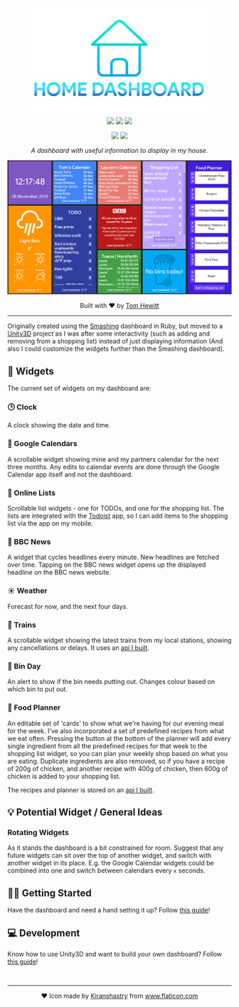 <p align="center"><img src="Github/logo.png" width="400"></p>

<p align="center">
  <img src="https://img.shields.io/badge/Made%20with-Unity-57b9d3.svg?style=flat-square&logo=data%3Aimage%2Fpng%3Bbase64%2CiVBORw0KGgoAAAANSUhEUgAAAA4AAAAOCAMAAAAolt3jAAABklBMVEUIJCYRLjARLzEWICcbIyYcLDQdJS4dKjMdLTQeKTMeKTUeKjMeKzMeKzQeNDceNTkeNzkeODkfIy8fJi8fJjAfMDQgJzEgKDIgKTIgMTUgMjkhJjAhKDMhKTIhKTQhKzYhLDYhLDchLjUhLjYiKTAiLDciLTgjKjIjLTcjLjkkLTgnKDYnKTYnLjb%2F%2F%2F%2F%2F%2F%2F%2F%2F%2F%2F%2F%2F%2F%2F%2F%2F%2F%2F%2F%2F%2F%2F%2F%2F%2F%2F%2F%2F%2F%2F%2F%2F%2F%2F%2F%2F%2F%2F%2F%2F%2F%2F%2F%2F%2F%2F%2F%2F%2F%2F%2F%2F%2F%2F%2F%2F%2F%2F%2F%2F%2F%2F%2F%2F%2F%2F%2F%2F%2F%2F%2F%2F%2F%2F%2F%2F%2F%2F%2F%2F%2F%2F%2F%2F%2F%2F%2F%2F%2F%2F%2F%2F%2F%2F%2F%2F%2F%2F%2F%2F%2F%2F%2F%2F%2F%2F%2F%2F%2F%2F%2F%2F%2F%2F%2F%2F%2F%2F%2F%2F%2F%2F%2F%2F%2F%2F%2F%2F%2F%2F%2F%2F%2F%2F%2F%2F%2F%2F%2F%2F%2F%2F%2F%2F%2F%2F%2F%2F%2F%2F%2F%2F%2F%2F%2F%2F%2F%2F%2F%2F%2F%2F%2F%2F%2F%2F%2F%2F%2F%2F%2F%2F%2F%2F%2F%2F%2F%2F%2F%2F%2F%2F%2F%2F%2F%2F%2F%2F%2F%2F%2F%2F%2F%2F%2F%2F%2F%2F%2F%2F%2F%2F%2F%2F%2F%2F%2F%2F%2F%2F%2F%2F%2F%2F%2F%2F%2F%2F%2F%2F%2F%2F%2F%2F%2F%2F%2F%2F%2F%2F%2F%2F%2F%2F%2F%2F%2F%2F%2F%2F%2F%2F%2F%2F%2F%2F%2F%2F%2F%2F%2F%2F%2F%2F%2F%2F%2F%2F%2F%2F%2F%2F%2F%2F%2F%2F%2F%2F%2F%2F%2F%2F%2F%2F%2F%2F%2F%2F%2F%2F%2F%2F%2F%2F%2F%2F%2F%2F%2F%2F%2F%2F%2F%2F%2F%2F%2F%2F%2F%2F%2F%2F%2F%2F%2F%2F%2F%2F%2F%2F%2F%2F%2F%2F%2F%2F%2F%2F%2F%2F%2F%2F%2F%2F%2F%2F%2F%2F%2F%2F%2F%2F%2F%2F%2F%2F%2F%2F%2F%2F%2F%2F%2F%2F%2F%2F%2F%2F%2F%2F9oVHO%2FAAAAhXRSTlMAAAAAAAAAAAAAAAAAAAAAAAAAAAAAAAAAAAAAAAAAAAAAAAAAAAAAAAAAAAAAAQUGCAkMDhATFBcZGh0hIyYtNT1IS05RVFZXW1xeYWNnbG9wcXN2eHt9goaKkpWXo6usrbCztLW2ubq7vL2%2Bv8HDxsjKzNfY5OXn6%2Bzt8fP09vj5%2FP3%2BxDGH3QAAAMlJREFUeAFjUFTiZ5AWEFQ1dgwvDuIEc8WkHDJrW1tb07nBXHOb%2FPIYz7LWSgsgl8%2B9NclWjz24LrTVmUFR2b0110SE1aYhyqg%2BmkHRozXNkE2LI67KXDy7iMG7uTUnITU5s9WXhSfQi8GvtbUgMz%2BvsNVLSMbfjUHUpzVRX0VXPb7ClCujiEGSyac1xUhY1q4pwqAulkGSkdmnNd5KTiKsJqDVBcTVtLbPL410LW%2BptgRz5dUcixpbW1qzuMFcBW0dDTOnqJIQXgB6SzT11MCPiQAAAABJRU5ErkJggg%3D%3D">  
  <img src="https://img.shields.io/github/v/tag/iamtomhewitt/home-dashboard?color=success&style=flat-square&label=latest%20version">
  <img src="https://img.shields.io/github/last-commit/iamtomhewitt/home-dashboard/master?label=last%20commit%20&style=flat-square">
</p>
<p align="center">
	<img src="https://img.shields.io/github/forks/iamtomhewitt/home-dashboard?style=social"/>
	<img src="https://img.shields.io/github/stars/iamtomhewitt/home-dashboard?style=social"/>
</p>
<p align="center"><i>A dashboard with useful information to display in my house.</i></p>
<p align="center"><img src="Github/demo.png" width="600"></p>
<p align="center">Built with ❤︎ by <a href="https://github.com/iamtomhewitt">Tom Hewitt</a></p>

------------

Originally created using the [Smashing](https://github.com/Smashing/smashing) dashboard in Ruby, but moved to a [Unity3D](https://unity.com/) project as I was after some interactivity (such as adding and removing from a shopping list) instead of just displaying information (And also I could customize the widgets further than the Smashing dashboard).

## 🎯 Widgets
The current set of widgets on my dashboard are:

### 🕒 Clock
A clock showing the date and time.

### 📆 Google Calendars
A scrollable widget showing mine and my partners calendar for the next three months. Any edits to calendar events are done through the Google Calendar app itself and not the dashboard.

### 📝 Online Lists
Scrollable list widgets - one for TODOs, and one for the shopping list. The lists are integrated with the [Todoist](https://todoist.com) app, so I can add items to the shopping list via the app on my mobile.

### 📰 BBC News
A widget that cycles headlines every minute. New headlines are fetched over time. Tapping on the BBC news widget opens up the displayed headline on the BBC news website.

### ☀ Weather
Forecast for now, and the next four days.

### 🚂 Trains
A scrollable widget showing the latest trains from my local stations, showing any cancellations or delays. It uses an [api I built](https://github.com/iamtomhewitt/home-dashboard-train-manager).


### 🚮 Bin Day
An alert to show if the bin needs putting out. Changes colour based on which bin to put out.

### 🥘 Food Planner
An editable set of 'cards' to show what we're having for our evening meal for the week.
I've also incorporated a set of predefined recipes from what we eat often. Pressing the button at the bottom of the planner will add every single ingredient from all the predefined recipes for that week to the shopping list widget, so you can plan your weekly shop based on what you are eating. Duplicate ingredients are also removed, so if you have a recipe of 200g of chicken, and another recipe with 400g of chicken, then 600g of chicken is added to your shopping list.

The recipes and planner is stored on an [api I built](https://github.com/iamtomhewitt/home-dashboard-recipe-manager).

## 💡 Potential Widget / General Ideas

### Rotating Widgets
As it stands the dashboard is a bit constrained for room. Suggest that any future widgets can sit over the top of another widget, and switch with another widget in its place. E.g. the Google Calendar widgets could be combined into one and switch between calendars every `x` seconds.

## 👷‍♂️ Getting Started
Have the dashboard and need a hand setting it up? Follow [this guide](GETTING&#32;STARTED.md)!

## 💻 Development
Know how to use Unity3D and want to build your own dashboard? Follow [this guide](DEVELOPMENT.md)!


<br>

------------

<div align="center">❤ Icon made by <a href="https://www.flaticon.com/authors/kiranshastry" title="Kiranshastry">Kiranshastry</a> from <a href="https://www.flaticon.com/" title="Flaticon">www.flaticon.com</a></div>
